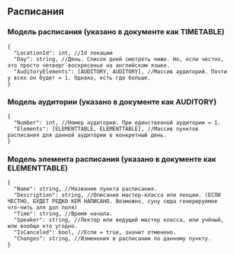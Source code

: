## Расписания

### Модель расписания (указано в документе как TIMETABLE)

    {
      "LocationId": int, //Id локации
      "Day": string, //День. Список дней смотреть ниже. Но, если честно, это просто четверг-воскресенье на английском языке.
      "AuditoryElements": [AUDITORY, AUDITORY], //Массив аудиторий. Почти у всех он будет = 1. Однако, есть где больше.
    }

### Модель аудитории (указано в документе как AUDITORY)

    {
      "Number": int, //Номер аудитории. При единственной аудитории = 1.
      "Elements": [ELEMENTTABLE, ELEMENTTABLE], //Массив пунктов расписания для данной аудитории в конкретный день.
    }

### Модель элемента расписания (указано в документе как ELEMENTTABLE)

    {
      "Name": string, //Название пункта расписания.
      "Description": string, //Описание мастер-класса или лекции. (ЕСЛИ ЧЕСТНО, БУДЕТ РЕДКО КЕМ НАПИСАНО. Возможно, суну сюда генерируемое что-нить аля доп поля)
      "Time": string, //Время начала.
      "Speaker": string, //Лектор или ведущий мастер класса, или учёный, или вообще кто угодно.
      "IsCanceled": bool, //Если = true, значит отменено.
      "Changes": string, //Изменения в расписании по данному пункту.
    }
